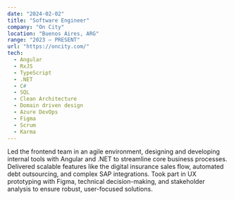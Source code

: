 ```yaml
---
date: "2024-02-02"
title: "Software Engineer"
company: "On City"
location: "Buenos Aires, ARG"
range: "2023 — PRESENT"
url: "https://oncity.com/"
tech:
  - Angular
  - RxJS
  - TypeScript
  - .NET
  - C#
  - SQL
  - Clean Architecture
  - Domain driven design
  - Azure DevOps
  - Figma
  - Scrum
  - Karma
---
```


Led the frontend team in an agile environment, designing and developing internal tools with Angular and .NET to streamline core business processes. Delivered scalable features like the digital insurance sales flow, automated debt outsourcing, and complex SAP integrations. Took part in UX prototyping with Figma, technical decision-making, and stakeholder analysis to ensure robust, user-focused solutions.
